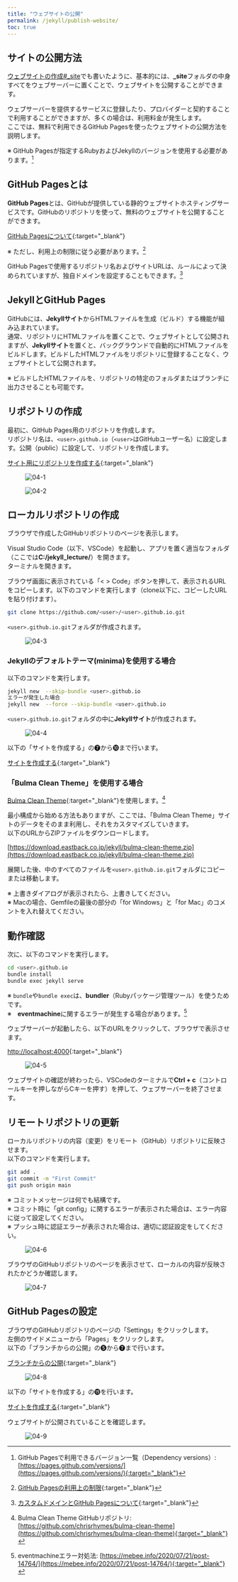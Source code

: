 ```yaml
---
title: "ウェブサイトの公開"
permalink: /jekyll/publish-website/
toc: true
---
```

## サイトの公開方法
[ウェブサイトの作成#_site](../create-website/#_site)でも書いたように、基本的には、**_site**フォルダの中身すべてをウェブサーバーに置くことで、ウェブサイトを公開することができます。

ウェブサーバーを提供するサービスに登録したり、プロバイダーと契約することで利用することができますが、多くの場合は、利用料金が発生します。  
ここでは、無料で利用できるGitHub Pagesを使ったウェブサイトの公開方法を説明します。

※ GitHub Pagesが指定するRubyおよびJekyllのバージョンを使用する必要があります。[^1]  

[^1]: GitHub Pagesで利用できるバージョン一覧（Dependency versions）: [https://pages.github.com/versions/](https://pages.github.com/versions/){:target="_blank"}

## GitHub Pagesとは
**GitHub Pages**とは、GitHubが提供している静的ウェブサイトホスティングサービスです。GitHubのリポジトリを使って、無料のウェブサイトを公開することができます。

[GitHub Pagesについて](https://docs.github.com/ja/pages/getting-started-with-github-pages/about-github-pages){:target="_blank"}

※ ただし、利用上の制限に従う必要があります。[^2]

[^2]: [GitHub Pagesの利用上の制限](https://docs.github.com/ja/pages/getting-started-with-github-pages/about-github-pages#github-pagesの利用上の制限){:target="_blank"}

GitHub Pagesで使用するリポジトリ名およびサイトURLは、ルールによって決められていますが、独自ドメインを設定することもできます。[^3]

[^3]: [カスタムドメインとGitHub Pagesについて](https://docs.github.com/ja/pages/configuring-a-custom-domain-for-your-github-pages-site/about-custom-domains-and-github-pages){:target="_blank"}

## JekyllとGitHub Pages
GitHubには、**Jekyllサイト**からHTMLファイルを生成（ビルド）する機能が組み込まれています。  
通常、リポジトリにHTMLファイルを置くことで、ウェブサイトとして公開されますが、**Jekyllサイト**を置くと、バックグラウンドで自動的にHTMLファイルをビルドします。ビルドしたHTMLファイルをリポジトリに登録することなく、ウェブサイトとして公開されます。

※ ビルドしたHTMLファイルを、リポジトリの特定のフォルダまたはブランチに出力させることも可能です。

## リポジトリの作成
最初に、GitHub Pages用のリポジトリを作成します。  
リポジトリ名は、`<user>.github.io`（`<user>`はGitHubユーザー名）に設定します。公開（public）に設定して、リポジトリを作成します。

[サイト用にリポジトリを作成する](https://docs.github.com/ja/pages/getting-started-with-github-pages/creating-a-github-pages-site#creating-a-repository-for-your-site){:target="_blank"}

<figure>
  <img src="{{ '/assets/images/jekyll/04/04-1.png' | relative_url }}" alt="04-1">
</figure>

<figure>
  <img src="{{ '/assets/images/jekyll/04/04-2.png' | relative_url }}" alt="04-2">
</figure>

## ローカルリポジトリの作成
ブラウザで作成したGitHubリポジトリのページを表示します。

Visual Studio Code（以下、VSCode）を起動し、アプリを置く適当なフォルダ（ここでは**C:/jekyll_lecture/**）を開きます。  
ターミナルを開きます。

ブラウザ画面に表示されている「< > Code」ボタンを押して、表示されるURLをコピーします。以下のコマンドを実行します（clone以下に、コピーしたURLを貼り付けます）。

```bash
git clone https://github.com/<user>/<user>.github.io.git
```

`<user>.github.io.git`フォルダが作成されます。  

<figure>
  <img src="{{ '/assets/images/jekyll/04/04-3.png' | relative_url }}" alt="04-3">
</figure>

### Jekyllのデフォルトテーマ(minima)を使用する場合
以下のコマンドを実行します。

```bash
jekyll new  --skip-bundle <user>.github.io
エラーが発生した場合
jekyll new  --force --skip-bundle <user>.github.io
```

`<user>.github.io.git`フォルダの中に**Jekyllサイト**が作成されます。

<figure>
  <img src="{{ '/assets/images/jekyll/04/04-4.png' | relative_url }}" alt="04-4">
</figure>

以下の「サイトを作成する」の&#10108;から&#10111;まで行います。

[サイトを作成する](https://docs.github.com/ja/pages/setting-up-a-github-pages-site-with-jekyll/creating-a-github-pages-site-with-jekyll#creating-your-site){:target="_blank"}


### 「Bulma Clean Theme」を使用する場合
[Bulma Clean Theme](https://www.csrhymes.com/bulma-clean-theme/){:target="_blank"}を使用します。[^4]

[^4]: Bulma Clean Theme GitHubリポジトリ: [https://github.com/chrisrhymes/bulma-clean-theme](https://github.com/chrisrhymes/bulma-clean-theme){:target="_blank"}

最小構成から始める方法もありますが、ここでは、「Bulma Clean Theme」サイトのデータをそのまま利用し、それをカスタマイズしていきます。  
以下のURLからZIPファイルをダウンロードします。

[https://download.eastback.co.jp/jekyll/bulma-clean-theme.zip](https://download.eastback.co.jp/jekyll/bulma-clean-theme.zip)

展開した後、中のすべてのファイルを`<user>.github.io.git`フォルダにコピーまたは移動します。

※ 上書きダイアログが表示されたら、上書きしてください。  
※ Macの場合、Gemfileの最後の部分の「for Windows」と「for Mac」のコメントを入れ替えてください。

## 動作確認

次に、以下のコマンドを実行します。

```bash
cd <user>.github.io
bundle install
bundle exec jekyll serve
```

※ `bundle`や`bundle exec`は、**bundler**（Rubyパッケージ管理ツール）を使うためです。  
※　**eventmachine**に関するエラーが発生する場合があります。[^5]

[^5]: eventmachineエラー対処法: [https://mebee.info/2020/07/21/post-14764/](https://mebee.info/2020/07/21/post-14764/){:target="_blank"}

ウェブサーバーが起動したら、以下のURLをクリックして、ブラウザで表示させます。

[http://localhost:4000](http://localhost:4000){:target="_blank"}
 
<figure>
  <img src="{{ '/assets/images/jekyll/04/04-5.png' | relative_url }}" alt="04-5">
</figure>

ウェブサイトの確認が終わったら、VSCodeのターミナルで**Ctrl + c**（コントロールキーを押しながらCキーを押す）を押して、ウェブサーバーを終了させます。

## リモートリポジトリの更新
ローカルリポジトリの内容（変更）をリモート（GitHub）リポジトリに反映させます。  
以下のコマンドを実行します。

```bash
git add .
git commit -m "First Commit"
git push origin main
```

※ コミットメッセージは何でも結構です。  
※ コミット時に「git config」に関するエラーが表示された場合は、エラー内容に従って設定してください。  
※ プッシュ時に認証エラーが表示された場合は、適切に認証設定をしてください。  

<figure>
  <img src="{{ '/assets/images/jekyll/04/04-6.png' | relative_url }}" alt="04-6">
</figure>

ブラウザのGitHubリポジトリのページを表示させて、ローカルの内容が反映されたかどうか確認します。

<figure>
  <img src="{{ '/assets/images/jekyll/04/04-7.png' | relative_url }}" alt="04-7">
</figure>

## GitHub Pagesの設定
ブラウザのGitHubリポジトリのページの「Settings」をクリックします。  
左側のサイドメニューから「Pages」をクリックします。  
以下の「ブランチからの公開」の&#10106;から&#10108;まで行います。

[ブランチからの公開](https://docs.github.com/ja/pages/getting-started-with-github-pages/configuring-a-publishing-source-for-your-github-pages-site#publishing-from-a-branch){:target="_blank"}

<figure>
  <img src="{{ '/assets/images/jekyll/04/04-8.png' | relative_url }}" alt="04-8">
</figure>

以下の「サイトを作成する」の&#9459;を行います。

[サイトを作成する](https://docs.github.com/ja/pages/setting-up-a-github-pages-site-with-jekyll/creating-a-github-pages-site-with-jekyll#creating-your-site){:target="_blank"}

ウェブサイトが公開されていることを確認します。

<figure>
  <img src="{{ '/assets/images/jekyll/04/04-9.png' | relative_url }}" alt="04-9">
</figure>

